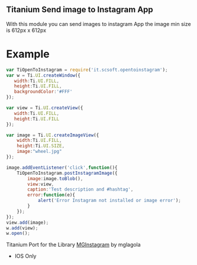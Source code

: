 Titanium Send image to Instagram App
------------------------------


With this module you can send images to instagram App
the image min size is 612px x 612px

# Example 

```javascript
var TiOpenToInstagram = require('it.scsoft.opentoinstagram');
var w = Ti.UI.createWindow({
   width:Ti.UI.FILL,
   height:Ti.UI.FILL,
   backgroundColor:'#FFF'
});

var view = Ti.UI.createView({
   width:Ti.UI.FILL,
   height:Ti.UI.FILL
});

var image = Ti.UI.createImageView({
    width:Ti.UI.FILL,
    height:Ti.UI.SIZE,
    image:"wheel.jpg"
});

image.addEventListener('click',function(){
    TiOpenToInstagram.postInstagramImage({
        image:image.toBlob(),
        view:view,
        caption:'Test description and #hashtag',
        error:function(e){
            alert('Error Instagram not installed or image error');
        }
    });
});
view.add(image);
w.add(view);
w.open();
```

Titanium Port for the Library [MGInstagram](https://github.com/mglagola/MGInstagram) by mglagola



* IOS Only
